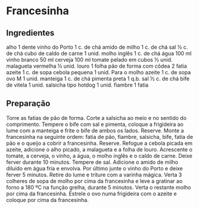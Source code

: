 # Francesinha

## Ingredientes
 alho
  1 dente
 vinho do Porto
1 c. de chá
   amido de milho
1 c. de chá
 sal
 ½ c. de chá
cubo de caldo de carne
 1 unid.
molho inglês
   1 c. de chá
água
   100 ml
vinho branco
50 ml
   cerveja
100 ml
   tomate pelado em cubos
½ unid.
   malagueta vermelha
½ unid.
   louro
   1 folha
pão de forma com côdea
   2 fatia
azeite
1 c. de sopa
   cebola pequena
1 unid.
Para o molho
   azeite
1 c. de sopa
ovo M
1 unid.
   manteiga
1 c. de chá
   pimenta preta
 1 q.b.
    sal
    ½ c. de chá
bife de vitela
   1 unid.
salsicha tipo hotdog
   1 unid.
  fiambre
   1 fatia

## Preparação
Torre as fatias de pão de forma. Corte a salsicha ao meio e no sentido do comprimento.
Tempere o bife com sal e pimenta, coloque a frigideira ao lume com a manteiga e frite o bife de ambos os lados. Reserve.
Monte a francesinha na seguinte ordem: fatia de pão, fiambre, salsicha, bife, fatia de pão e o queijo a cobrir a francesinha. Reserve.
Refogue a cebola picada em azeite, adicione o alho picado, a malagueta e a folha de louro.
Acrescente o tomate, a cerveja, o vinho, a água, o molho inglês e o caldo de carne. Deixe ferver durante 10 minutos. Tempere de sal.
Adicione o amido de milho diluído em água fria e envolva. Por último junte o vinho do Porto e deixe ferver 5 minutos. Retire do lume e triture com a varinha mágica.
Verta 3 colheres de sopa de molho por cima da francesinha e leve a gratinar ao forno a 180 ºC na função grelha, durante 5 minutos.
Verta o restante molho por cima da francesinha.
Estrele o ovo numa frigideira com o azeite e coloque por cima da francesinha.